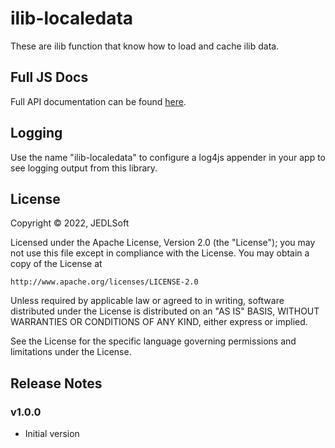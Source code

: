 # ilib-localedata

These are ilib function that know how to load and cache ilib data.

Full JS Docs
--------------------

Full API documentation can be found [here](./docs/ilib-loader.md).

Logging
--------------------

Use the name "ilib-localedata" to configure a log4js appender in your app to
see logging output from this library.

## License

Copyright © 2022, JEDLSoft

Licensed under the Apache License, Version 2.0 (the "License");
you may not use this file except in compliance with the License.
You may obtain a copy of the License at

    http://www.apache.org/licenses/LICENSE-2.0

Unless required by applicable law or agreed to in writing, software
distributed under the License is distributed on an "AS IS" BASIS,
WITHOUT WARRANTIES OR CONDITIONS OF ANY KIND, either express or implied.

See the License for the specific language governing permissions and
limitations under the License.

## Release Notes

### v1.0.0

- Initial version